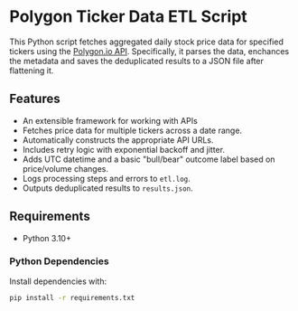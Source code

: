 # Polygon Ticker Data ETL Script

This Python script fetches aggregated daily stock price data for specified tickers using the [Polygon.io API](https://polygon.io/).
Specifically, it parses the data, enchances the metadata and saves the deduplicated results to a JSON file after flattening it.

## Features

- An extensible framework for working with APIs
- Fetches price data for multiple tickers across a date range.
- Automatically constructs the appropriate API URLs.
- Includes retry logic with exponential backoff and jitter.
- Adds UTC datetime and a basic "bull/bear" outcome label based on price/volume changes.
- Logs processing steps and errors to `etl.log`.
- Outputs deduplicated results to `results.json`.

## Requirements

- Python 3.10+

### Python Dependencies

Install dependencies with:

```bash
pip install -r requirements.txt
